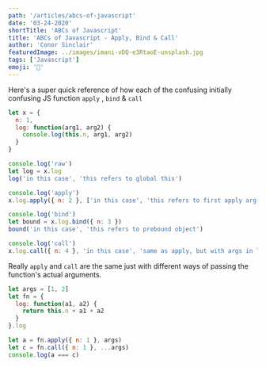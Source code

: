 ```yaml
---
path: '/articles/abcs-of-javascript'
date: '03-24-2020'
shortTitle: 'ABCs of Javascript'
title: 'ABCs of Javascript - Apply, Bind & Call'
author: 'Conor Sinclair'
featuredImage: ../images/imani-vDQ-e3RtaoE-unsplash.jpg
tags: ['Javascript']
emoji: '🍳'
---
```


Here's a super quick reference of how each of the confusing initially confusing JS function `apply` , `bind` & `call`

```js
let x = {
  n: 1,
  log: function(arg1, arg2) {
    console.log(this.n, arg1, arg2)
  }
}

console.log('raw')
let log = x.log
log('in this case', 'this refers to global this')

console.log('apply')
x.log.apply({ n: 2 }, ['in this case', 'this refers to first apply arg'])

console.log('bind')
let bound = x.log.bind({ n: 3 })
bound('in this case', 'this refers to prebound object')

console.log('call')
x.log.call({ n: 4 }, 'in this case', 'same as apply, but with args in list not array')
```

Really `apply` and `call` are the same just with different ways of passing the function's actual arguments.

```js
let args = [1, 2]
let fn = {
  log: function(a1, a2) {
    return this.n + a1 + a2
  }
}.log

let a = fn.apply({ n: 1 }, args)
let c = fn.call({ n: 1 }, ...args)
console.log(a === c)
```
